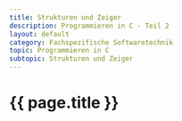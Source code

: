 ```yaml
---
title: Strukturen und Zeiger
description: Programmieren in C - Teil 2
layout: default
category: Fachspezifische Softwaretechnik
topic: Programmieren in C
subtopic: Strukturen und Zeiger
---
```


# {{ page.title }}